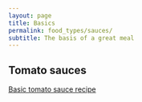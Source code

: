 ```yaml
---
layout: page
title: Basics
permalink: food_types/sauces/
subtitle: The basis of a great meal
---
```


## Tomato sauces

[Basic tomato sauce recipe](https://fodblog.github.io/2017/basic_tomato_sauce/)
